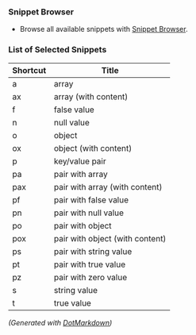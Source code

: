 ### Snippet Browser

* Browse all available snippets with [Snippet Browser](http://pihrt.net/snippetica/snippets?engine=vscode&language=json)\.

### List of Selected Snippets

Shortcut|Title
--------|-----
a|array
ax|array \(with content\)
f|false value
n|null value
o|object
ox|object \(with content\)
p|key/value pair
pa|pair with array
pax|pair with array \(with content\)
pf|pair with false value
pn|pair with null value
po|pair with object
pox|pair with object \(with content\)
ps|pair with string value
pt|pair with true value
pz|pair with zero value
s|string value
t|true value

*\(Generated with [DotMarkdown](http://github.com/JosefPihrt/DotMarkdown)\)*